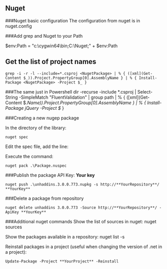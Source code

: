 Nuget
------

###Nuget basic configuration
The configuration from nuget is in nuget.config

###Add grep and Nuget to your Path

$env:Path = "c:\cygwin64\bin\;C:\Nuget;" + $env:Path

Get the list of project names
-----------------------------

    grep -i -r -l --include=*.csproj <NugetPackage> | % { ([xml](Get-Content $_)).Project.PropertyGroup[0].AssemblyName } | % { Install-Package <NugetPackage> -Project $_ }


###The same just in Powershell
    dir -recurse -include *.csproj | Select-String -SimpleMatch "FluentValidation" | group path | % { ([xml](Get-Content $_.Name)).Project.PropertyGroup[0].AssemblyName } | % { Install-Package jQuery -Project $_ }

###Creating a new nugep package

In the directory of the library:

    nuget spec

Edit the spec file, add the line:

 <files>
     <file src="*.dll" target="lib"/>
 </files>

Execute the command:

    nuget pack .\Package.nuspec


###Publish the package
API Key: **Your key**

    nuget push .\unhaddins.3.0.0.773.nupkg -s http://**YourRepository**/ **YourKey**

###Delete a package from repository

    nuget delete unhaddins 3.0.0.773 -Source http://**YourRepository**/ -ApiKey **YourKey**

###Additional nuget commands
Show the list of sources in nuget:
    nuget sources

Show the packages available in a repository:
    nuget list -s <Repository>

Reinstall packages in a project (useful when changing the version of .net in a
project):

    Update-Package -Project **YourProject** -Reinstall
